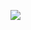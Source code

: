 
![](https://docs.google.com/presentation/d/1CYAgnJHa1ZeS1cClIVNkMP18pnm7sON1Ap7jdtSfIjI/pub?start=false&loop=false&delayms=3000)
